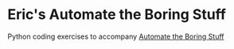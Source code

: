 # Eric's Automate the Boring Stuff

Python coding exercises to accompany [Automate the Boring Stuff](https://automatetheboringstuff.com/)